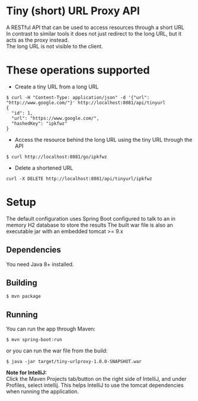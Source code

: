 
# Tiny (short) URL Proxy API

A RESTful API that can be used to access resources through a short URL  
In contrast to similar tools it does not just redirect to the long URL, but it acts as the proxy instead.  
The long URL is not visible to the client. 

# These operations supported

* Create a tiny URL from a long URL
```
$ curl -H "Content-Type: application/json" -d '{"url": "http://www.google.com/"}' http://localhost:8081/api/tinyurl
{
  "id": 1,
  "url": "https://www.google.com/",
  "hashedKey": "ipkfwz"
}
```
* Access the resource behind the long URL using the tiny URL through the API
```
$ curl http://localhost:8081/go/ipkfwz
```
* Delete a shortened URL
```
curl -X DELETE http://localhost:8081/api/tinyurl/ipkfwz
```

# Setup

The default configuration uses Spring Boot configured to talk to an in memory H2 database to store the results
The built war file is also an executable jar with an embedded tomcat >= 9.x

## Dependencies

You need Java 8+ installed.


## Building

```
$ mvn package
```


## Running

You can run the app through Maven:

```
$ mvn spring-boot:run
```

or you can run the war file from the build:

```
$ java -jar target/tiny-urlproxy-1.0.0-SNAPSHOT.war
```

**Note for IntelliJ:**  
Click the Maven Projects tab/button on the right side of IntelliJ, and under Profiles, select intellij. This helps IntelliJ to use the tomcat dependencies when running the application.



